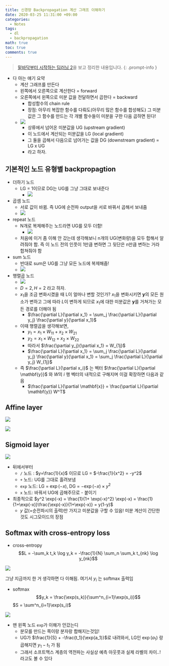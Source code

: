 ```yaml
---
title: 신경망 Backpropagation 계산 그래프 이해하기
date: 2020-03-25 11:31:00 +09:00
categories:
  - Notes
tags:
  - dl
  - backpropagation
math: true
toc: true
comments: true
---
```

>  [밑바닥부터 시작하는 딥러닝 2](https://www.hanbit.co.kr/store/books/look.php?p_code=B8950212853)을 보고 정리한 내용입니다.
{: .prompt-info }


- 다 아는 얘기 요약
	- 계산 그래프를 만든다
	- 왼쪽에서 오른쪽으로 계산한다 = forward
	- 오른쪽에서 왼쪽으로 미분 값을 전달하면서 곱한다 = backward 
		- 합성함수의 chain rule 
		- 장점: 아무리 복잡한 함수를 다뤄도(아무리 많은 함수를 합성해도) 그 미분값은 그 함수를 만드는 각 개별 함수들이 미분을 구한 다음 곱하면 된다!
	- ![](/assets/img/posts/backpropagation-graph-example.png)
		- 상류에서 넘어온 미분값을 UG (upstream gradient)
		- 이 노드에서 계산되는 미분값을 LG (local gradient)
		- 그 둘을 곱해서 다음으로 넘어가는 값을 DG (downstream gradient) = LG x UG
		- 라고 하자.

## 기본적인 노드 유형별 backpropagtion
- 더하기 노드
	- LG = 1이므로 DG는 UG를 그냥 그대로 보내준다
		- ![](/assets/img/posts/backpropagtion_graph_add_node.png)
- 곱셈 노드
	- 서로 값이 바뀜. 즉 UG에 순전파 output을 서로 바꿔서 곱해서 보내줌
	- ![](/assets/img/posts/backpropagtion_graph_multiply_node.png)
- repeat 노드
	- N개로 복제해주는 노드라면 UG를 모두 더함!
		- ![](/assets/img/posts/backpropagtion_graph_repeat_node.png)
	- 처음에 이거 좀 이해 안 갔는데 생각해보니 n개의 UG(변화량)을 모두 합해서 알려줘야 함. 즉 이 노드 전의 인풋이 1만큼 변하면 그 뒷단은 n만큼 변하는 거라 합쳐줘야 함
- sum 노드
	- 반대로 sum은 UG를 그냥 모든 노드에 복제해줌!
	- ![](/assets/img/posts/backpropagtion_graph_sum_node.png)
- 행렬곱 노드
	- ![](/assets/img/posts/backpropagtion_graph_matmul_node.png)
	- $D=2, H=2$ 라고 하자.
	- $x_1$을 조금 변화시켰을 때 L이 얼마나 변할 것인가? $x_1$을 변화시키면 $\mathbf{y}$의 모든 원소가 변하고 그에 따라 $L$이 변하게 되므로 $x_1$에 대한 미분값은 $\mathbf{y}$를 거쳐가는 모든 경로를 더해야 됨
		- $\frac{\partial L}{\partial x_1} = \sum_j \frac{\partial L}{\partial y_j} \frac{\partial y}{\partial x_1}$
	- 이때 행렬곱을 생각해보면,
		- $y_1 = x_1 \times W_{11} + x_2 \times W_{21}$
		- $y_2 = x_1 \times W_{12} + x_2 \times W_{22}$
		- 따라서 $\frac{\partial y_j}{\partial x_1} = W_{1j}$
		- $\frac{\partial L}{\partial x_1} = \sum_j \frac{\partial L}{\partial y_j} \frac{\partial y}{\partial x_1} = \sum_j \frac{\partial L}{\partial y_j} W_{1j}$
	- 즉  $\frac{\partial L}{\partial x_i}$ 는 벡터 $\frac{\partial L}{\partial \mathbf{y}}$ 와 $W$의 $i$ 행 벡터의 내적으로 구해지며 이걸 확장하면 다음과 같음
		- $\frac{\partial L}{\partial \mathbf{x}} = \frac{\partial L}{\partial \mathbf{y}} W^T$

## Affine layer

![](/assets/img/posts/backpropagtion_graph_affine.png)

![](/assets/img/posts/backpropagtion_graph_affine_batch.png)
## Sigmoid layer

![](/assets/img/posts/backpropagtion_graph_sigmoid.png)

- 뒤에서부터
	- `/` 노드 : $y=\frac{1}{x}$ 이므로 LG = $-\frac{1}{x^2} = -y^2$
	- `+` 노드: UG를 그대로 흘려보냄
	- `exp` 노드: LG = $\exp(-x)$, DG = $- \exp(-x) \times y^2$
	- `x` 노드: 바꿔서 UG에 곱해주므로 - 붙이기
- 최종적으로 $y^2 \exp(-x) = \frac{1}{1+ \exp(-x)^2} \exp(-x) = \frac{1}{1+\exp(-x)}\frac{\exp(-x)}{1+\exp(-x)} = y(1-y)$
	- $y$ 값(=순전파시의 출력)만 가지고 미분값을 구할 수 있음! 미분 계산이 간단한 것도 시그모이드의 장점

## Softmax with cross-entropy loss
- cross-entropy
$$L = -\sum_k t_k \log y_k = -\frac{1}{N} \sum_n \sum_k t_{nk} \log y_{nk}$$

![](/assets/img/posts/backpropagtion_grap_cross_entropy.png)

그냥 지금까지 한 거 생각하면 다 이해됨. 여기서 $y_i$ 는 softmax 출력임

- softmax
$$y_k = \frac{\exp(s_k)}{\sum^n_{i=1}\exp(s_i)}$$
$S = \sum^n_{i=1}\exp(s_i)$


![](/assets/img/posts/backpropagtion_graph_softmax.png)
- 맨 왼쪽 노드 `exp`가 이해가 안갔는디
	- 분모를 만드는 쪽이랑 분자랑 합해지는것임!
	- UG가 $\frac{1}{S} +  -\frac{t_1}{\exp(a_1)}$로 내려와서, LG인 $\exp(a_1)$ 랑 곱해지면 $y_1-t_1$ 가 됨
	- 그래서 소프트맥스 계층의 역전파는 사실상 예측 아웃풋과 실제 라벨의 차이..! 라고도 볼 수 있다

